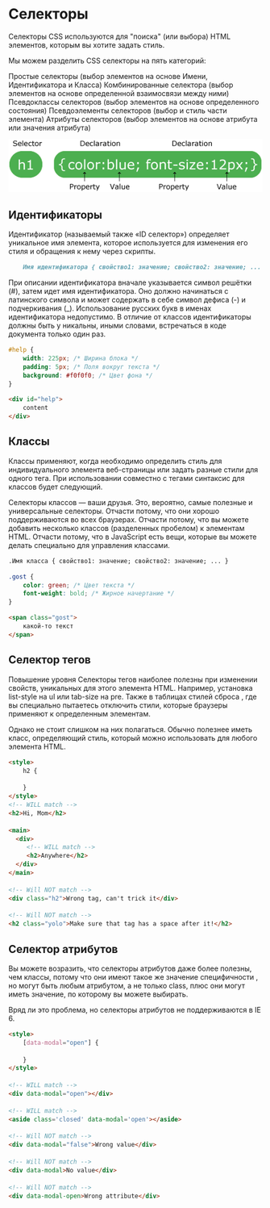 # Селекторы 

Селекторы CSS используются для "поиска" (или выбора) HTML элементов, которым вы хотите задать стиль.

Мы можем разделить CSS селекторы на пять категорий:

Простые селекторы (выбор элементов на основе Имени, Идентификатора и Класса)
Комбинированные селектора (выбор элементов на основе определенной взаимосвязи между ними)
Псевдоклассы селекторов (выбор элементов на основе определенного состояния)
Псевдоэлементы селекторов (выбор и стиль части элемента)
Атрибуты селекторов (выбор элементов на основе атрибута или значения атрибута)

![Alt for Imsage](../css/images/img.png)

## Идентификаторы

Идентификатор (называемый также «ID селектор») определяет уникальное имя элемента,
которое используется для изменения его стиля и обращения к нему через скрипты.

```markdown
    Имя идентификатора { свойство1: значение; свойство2: значение; ... }
```

При описании идентификатора вначале указывается символ решётки (#),
затем идет имя идентификатора. Оно должно начинаться с латинского символа и может
содержать в себе символ дефиса (-) и подчеркивания (_). Использование русских букв в
именах идентификатора недопустимо. В отличие от классов идентификаторы должны быть у
никальны, иными словами, встречаться в коде документа только один раз.

```css
#help {
    width: 225px; /* Ширина блока */
    padding: 5px; /* Поля вокруг текста */
    background: #f0f0f0; /* Цвет фона */ 
}
```

```html
<div id="help">
    content
</div>
```



## Классы

Классы применяют, когда необходимо определить стиль для индивидуального элемента веб-страницы или
задать разные стили для одного тега.
При использовании совместно с тегами синтаксис для классов будет следующий.

Селекторы классов — ваши друзья. Это, вероятно, самые полезные и универсальные селекторы. 
Отчасти потому, что они хорошо поддерживаются во всех браузерах. Отчасти потому, что вы можете 
добавить несколько классов (разделенных пробелом) к элементам HTML. Отчасти потому, что в 
JavaScript есть вещи, которые вы можете делать специально для управления классами.

```markdown
.Имя класса { свойство1: значение; свойство2: значение; ... }
```

```css
.gost {
    color: green; /* Цвет текста */
    font-weight: bold; /* Жирное начертание */
}
```

```html
<span class="gost">
    какой-то текст
</span>
```



## Селектор тегов
Повышение уровня
Селекторы тегов наиболее полезны при изменении свойств, уникальных для этого элемента HTML. 
Например, установка list-style на ul или tab-size на pre. Также в таблицах стилей сброса ,
где вы специально пытаетесь отключить стили, которые браузеры применяют к определенным элементам.

Однако не стоит слишком на них полагаться. Обычно полезнее иметь класс,
определяющий стиль, который можно использовать для любого элемента HTML.

```html
<style>
    h2 {

    }
</style>
<!-- WILL match -->
<h2>Hi, Mom</h2>

<main>
  <div>
     <!-- WILL match -->
     <h2>Anywhere</h2>
  </div>
</main>

<!-- Will NOT match -->
<div class="h2">Wrong tag, can't trick it</div>

<!-- Will NOT match -->
<h2 class="yolo">Make sure that tag has a space after it!</h2>
```

## Селектор атрибутов

Вы можете возразить, что селекторы атрибутов даже более полезны, 
чем классы, потому что они имеют такое же значение специфичности , 
но могут быть любым атрибутом, а не только class, плюс они могут иметь значение, 
по которому вы можете выбирать.

Вряд ли это проблема, но селекторы атрибутов не поддерживаются в IE 6.

```html
<style>
    [data-modal="open"] {

    }
</style>

<!-- WILL match -->
<div data-modal="open"></div>

<!-- WILL match -->
<aside class='closed' data-modal='open'></aside>

<!-- Will NOT match -->
<div data-modal="false">Wrong value</div>

<!-- Will NOT match -->
<div data-modal>No value</div>

<!-- Will NOT match -->
<div data-modal-open>Wrong attribute</div>
```